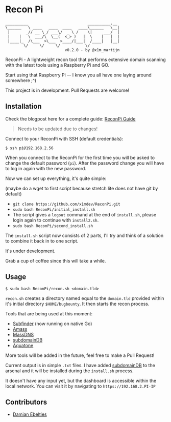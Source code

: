 # Recon Pi

```
__________                          __________.__ 
\______   \ ____   ____  ____   ____\______   \__|
 |       _// __ \_/ ___\/  _ \ /    \|     ___/  |
 |    |   \  ___/\  \__(  <_> )   |  \    |   |  |
 |____|_  /\___  >\___  >____/|___|  /____|   |__|
        \/     \/     \/           \/             
                          v0.2.0 - by @x1m_martijn
```

ReconPi - A lightweight recon tool that performs extensive domain scanning with the latest tools using a Raspberry Pi and GO.

Start using that Raspberry Pi -- I know you all have one laying around somewhere ;^)

This project is in development. Pull Requests are welcome!

## Installation

Check the blogpost here for a complete guide: [ReconPi Guide](https://x1m.nl/posts/recon-pi/) 

> Needs to be updated due to changes!

Connect to your ReconPi with SSH (default credentials):

```
$ ssh pi@192.168.2.56
```

When you connect to the ReconPi for the first time you will be asked to change the default password (`pi`). After the password change you will have to log in again with the new password.

Now we can set up everything, it's quite simple:

(maybe do a wget to first script because stretch lite does not have git by default)

 - `git clone https://github.com/x1mdev/ReconPi.git`
 - `sudo bash ReconPi/initial_install.sh`
 - The script gives a `logout` command at the end of `install.sh`, please login again to continue with `install2.sh`.
 - `sudo bash ReconPi/second_install.sh`

The `install.sh` script now consists of 2 parts, I'll try and think of a solution to combine it back in to one script.


It's under development.

Grab a cup of coffee since this will take a while.

## Usage

```
$ sudo bash ReconPi/recon.sh <domain.tld>
```

`recon.sh` creates a directory named equal to the `domain.tld` provided within it's initial directory `$HOME/bugbounty`. It then starts the recon process.

Tools that are being used at this moment:

 - [Subfinder](https://github.com/Ice3man543/subfinder) (now running on native Go)
 - [Amass](https://github.com/caffix/amass)
 - [MassDNS](https://github.com/blechschmidt/massdns)
 - [subdomainDB](https://github.com/smiegles/subdomainDB)
 - [Aquatone](https://github.com/michenriksen/aquatone)

More tools will be added in the future, feel free to make a Pull Request!

Current output is in simple `.txt` files. I have added [subdomainDB](https://github.com/smiegles/subdomainDB) to the arsenal and it will be installed during the `install.sh` process.

It doesn't have any input yet, but the dashboard is accessible within the local network. You can visit it by navigating to `https://192.168.2.PI-IP`

## Contributors

 - [Damian Ebelties](https://github.com/ebelties) 
